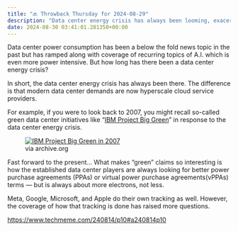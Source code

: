 ```yaml
---
title: "🔙 Throwback Thursday for 2024-08-29"
description: "Data center energy crisis has always been looming, exacerbated by modern hyperscale demands and A.I. advancements."
date: 2024-08-30 03:41:01.281350+00:00
---
```


<!-- buttondown-editor-mode: plaintext --><p>Data center power consumption has been a below the fold news topic in the past but has ramped along with coverage of recurring topics of A.I. which is even more power intensive. But how long has there been a data center energy crisis?</p><p>In short, the data center energy crisis has always been there. The difference is that modern data center demands are now hyperscale cloud service providers.</p><p>For example, if you were to look back to 2007, you might recall so-called green data center <span>initiatives</span> like “<a target="_blank" rel="noopener noreferrer nofollow" href="https://web.archive.org/web/20070514190956/http://www-03.ibm.com/press/us/en/presskit/21440.wss">IBM Project Big Green</a>” in response to the data center energy crisis.</p><figure><a href="https://web.archive.org/web/20070518070012/http://www-03.ibm.com/press/us/en/pressrelease/21524.wss" target="_blank" rel="noopener noreferrer"><img src="https://assets.buttondown.email/images/0024d31f-57b9-492c-903d-1c892651207b.png?w=960&amp;fit=max" alt="IBM Project Big Green in 2007" draggable="false" contenteditable="false"></a><figcaption>via archive.org</figcaption></figure><p><span style="color: rgb(34, 34, 34)">Fast forward to the present… What makes “green” claims so interesting is how the&nbsp;</span>established data center players are always looking for better power purchase agreements (PPAs) or virtual&nbsp;power purchase agreements(vPPAs) terms — but is always about more electrons, not less.</p><p>Meta, Google, Microsoft, and Apple do their own tracking as well. However, the coverage of how that tracking is done has raised more questions.</p><p><a target="_blank" rel="noopener noreferrer nofollow" href="https://www.techmeme.com/240814/p10#a240814p10">https://www.techmeme.com/240814/p10#a240814p10</a></p><p></p><p></p><p></p><p></p><p></p><p></p><p></p>